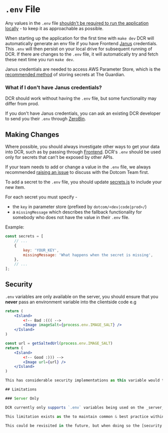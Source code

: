 # `.env` File

Any values in the `.env` file [shouldn't be required to run the application locally](../values/README.md#env-shouldnt-be-required) - to keep it as approachable as possible.

When starting up the application for the first time with `make dev` DCR will automatically generate an env file if you have Frontend [Janus](https://janus.gutools.co.uk/) credentials.
This `.env` will then persist on your local drive for subsequent running of DCR. If there are changes to the `.env` file, it will automatically try and fetch these next time you run `make dev`.

Janus credentials are needed to access AWS Parameter Store, which is the [recommended method](https://github.com/guardian/dotcom-rendering/issues/4823) of storing secrets at The Guardian.

### What if I don't have Janus credentials?

DCR should work without having the `.env` file, but some functionality may differ from prod.

If you don't have Janus credentials, you can ask an existing DCR developer to send you their `.env` through [ZeroBin](https://zerobin.gutools.co.uk/).

## Making Changes

Where possible, you should always investigate other ways to get your data into DCR, such as by passing through [Frontend](https://github.com/guardian/frontend). DCR's `.env` should be used only for secrets that can't be exposed by other APIs.

If your team needs to add or change a value in the `.env` file, we always recommended [raising an issue](https://github.com/guardian/dotcom-rendering/issues/new) to discuss with the Dotcom Team first.

To add a secret to the `.env` file, you should update [secrets.js](../../scripts/secrets.js) to include your new item.

For each secret you must specify -

-   the `key` in parameter store (prefixed by `dotcom/<dev|code|prod>/`)
-   a `missingMessage` which describes the fallback functionality for somebody who does not have the value in their `.env` file.

Example:

```js
const secrets = [
    // ...
    {
        key: 'YOUR_KEY',
        missingMessage: 'What happens when the secret is missing',
    },
    // ...
];
```

## Security

`.env` variables are only available on the server, you should ensure that you **never** pass an environment variable into the clientside code
e.g

```jsx
return (
    <Island>
	    <!-- Bad :((( -->
	    <Image imageSalt={process.env.IMAGE_SALT} />
    </Island>
)

const url = getSaltedUrl(process.env.IMAGE_SALT)
return (
    <Island>
	    <!-- Good :))) -->
	    <Image url={url} />
    </Island>
)

This has considerable security implementations as this variable would then be available to any consumer of the site.

## Limitations

### Server Only

DCR currently only supports `.env` variables being used on the _server_, not the client.

This limitation exists as the to maintain common & best practice within the organisation, we want to ensure that a re-deploy of the application would involve fetching a fresh environment variable. This means we cannot [inject environment variables through webpack](https://www.npmjs.com/package/dotenv-webpack) (which is done at build time) - and instead we load the dotenv directly when running the server bundle.

This could be revisited in the future, but when doing so the [security implications](#security) of having `.env` variables available on the client should be considered and documented.
